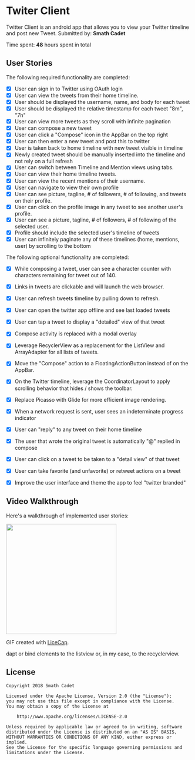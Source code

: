 # Twiter Client
 Twitter Client is an android app that allows you to view your Twitter timeline and post new Tweet.
Submitted by: **Smath Cadet**

Time spent: **48** hours spent in total

## User Stories

The following required functionality are completed:

* [x] User can sign in to Twitter using OAuth login
* [x] User can view the tweets from their home timeline.
* [x] User should be displayed the username, name, and body for each tweet
* [x] User should be displayed the relative timestamp for each tweet "8m", "7h"
* [x] User can view more tweets as they scroll with infinite pagination
* [x] User can compose a new tweet
* [x] User can click a "Compose" icon in the AppBar on the top right
* [x] User can then enter a new tweet and post this to twitter
* [x] User is taken back to home timeline with new tweet visible in timeline
* [x] Newly created tweet should be manually inserted into the timeline and not rely on a full refresh
* [x] User can switch between Timeline and Mention views using tabs.
* [x] User can view their home timeline tweets.
* [x] User can view the recent mentions of their username.
* [x] User can navigate to view their own profile
* [x] User can see picture, tagline, # of followers, # of following, and tweets on their profile.
* [x] User can click on the profile image in any tweet to see another user's profile. 
* [x] User can see a picture, tagline, # of followers, # of following of the selected user.
* [x] Profile should include the selected user's timeline of tweets
* [x] User can infinitely paginate any of these timelines (home, mentions, user) by scrolling to the bottom

The following optional functionality are completed:

* [x] While composing a tweet, user can see a character counter with characters remaining for tweet out of 140.
* [x] Links in tweets are clickable and will launch the web browser.
* [x] User can refresh tweets timeline by pulling down to refresh.
* [x] User can open the twitter app offline and see last loaded tweets
* [x] User can tap a tweet to display a "detailed" view of that tweet  
* [x] Compose activity is replaced with a modal overlay 
* [x]  Leverage RecyclerView as a replacement for the ListView and ArrayAdapter for all lists of tweets.
* [x] Move the "Compose" action to a FloatingActionButton instead of on the AppBar.
* [x] On the Twitter timeline, leverage the CoordinatorLayout to apply scrolling behavior that hides / shows the toolbar.
* [x] Replace Picasso with Glide for more efficient image rendering.
* [x] When a network request is sent, user sees an indeterminate progress indicator 
* [x] User can "reply" to any tweet on their home timeline 
* [x] The user that wrote the original tweet is automatically "@" replied in compose
* [x] User can click on a tweet to be taken to a "detail view" of that tweet
* [x] User can take favorite (and unfavorite) or retweet actions on a tweet
* [x] Improve the user interface and theme the app to feel "twitter branded"


## Video Walkthrough

Here's a walkthrough of implemented user stories:

<img src='https://i.imgur.com/MRI46GW.gif' width="300" />

GIF created with [LiceCap](http://www.cockos.com/licecap/).

dapt or bind elements to the listview or, in my case, to the recyclerview.



## License

    Copyright 2018 Smath Cadet

    Licensed under the Apache License, Version 2.0 (the "License");
    you may not use this file except in compliance with the License.
    You may obtain a copy of the License at

        http://www.apache.org/licenses/LICENSE-2.0

    Unless required by applicable law or agreed to in writing, software
    distributed under the License is distributed on an "AS IS" BASIS,
    WITHOUT WARRANTIES OR CONDITIONS OF ANY KIND, either express or implied.
    See the License for the specific language governing permissions and
    limitations under the License.
